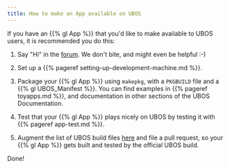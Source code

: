 ```yaml
---
title: How to make an App available on UBOS
---
```


If you have an {{% gl App %}} that you'd like to make available to UBOS users, it
is recommended you do this:

1. Say "Hi" in the [forum](/community/). We don't bite, and might even be
   helpful :-)

1. Set up a {{% pageref setting-up-development-machine.md %}}.

1. Package your {{% gl App %}} using ``makepkg``, with a ``PKGBUILD`` file and a
   {{% gl UBOS_Manifest %}}. You can find examples in {{% pageref toyapps.md %}},
   and documentation in other sections of the UBOS Documentation.

1. Test that your {{% gl App %}} plays nicely on UBOS by testing it with
   {{% pageref app-test.md %}}.

1. Augment the list of UBOS build files
   [here](https://github.com/uboslinux/ubos-buildconfig/tree/develop/hl/us>)
   and file a pull request, so your {{% gl App %}} gets built and tested by
   the official UBOS build.

Done!
